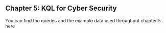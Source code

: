 ## Chapter 5: KQL for Cyber Security

You can find the queries and the example data used throughout chapter 5 here
